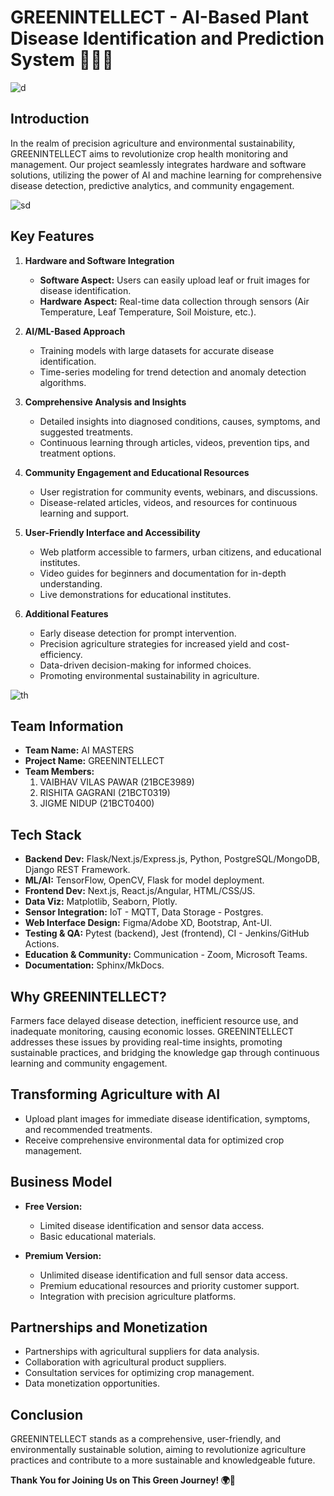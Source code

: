 # GREENINTELLECT - AI-Based Plant Disease Identification and Prediction System 🌱🔬🤖

![d](https://github.com/vp-1234ms/GreenIntellect/assets/102847008/c2b2b8a1-0f8b-484a-afd7-8d86bb83a728)


## Introduction

In the realm of precision agriculture and environmental sustainability, GREENINTELLECT aims to revolutionize crop health monitoring and management. Our project seamlessly integrates hardware and software solutions, utilizing the power of AI and machine learning for comprehensive disease detection, predictive analytics, and community engagement.

![sd](https://github.com/vp-1234ms/GreenIntellect/assets/102847008/a4558829-a592-4c62-b41e-1b39579ab80f)


## Key Features

1. **Hardware and Software Integration**
   - **Software Aspect:** Users can easily upload leaf or fruit images for disease identification.
   - **Hardware Aspect:** Real-time data collection through sensors (Air Temperature, Leaf Temperature, Soil Moisture, etc.).

2. **AI/ML-Based Approach**
   - Training models with large datasets for accurate disease identification.
   - Time-series modeling for trend detection and anomaly detection algorithms.

3. **Comprehensive Analysis and Insights**
   - Detailed insights into diagnosed conditions, causes, symptoms, and suggested treatments.
   - Continuous learning through articles, videos, prevention tips, and treatment options.

4. **Community Engagement and Educational Resources**
   - User registration for community events, webinars, and discussions.
   - Disease-related articles, videos, and resources for continuous learning and support.

5. **User-Friendly Interface and Accessibility**
   - Web platform accessible to farmers, urban citizens, and educational institutes.
   - Video guides for beginners and documentation for in-depth understanding.
   - Live demonstrations for educational institutes.

6. **Additional Features**
   - Early disease detection for prompt intervention.
   - Precision agriculture strategies for increased yield and cost-efficiency.
   - Data-driven decision-making for informed choices.
   - Promoting environmental sustainability in agriculture.

![th](https://github.com/vp-1234ms/GreenIntellect/assets/102847008/98823f67-0f6f-482d-be6b-3b57a37cd66a)

## Team Information

- **Team Name:** AI MASTERS
- **Project Name:** GREENINTELLECT
- **Team Members:**
  1. VAIBHAV VILAS PAWAR (21BCE3989)
  2. RISHITA GAGRANI (21BCT0319)
  3. JIGME NIDUP (21BCT0400)

## Tech Stack

- **Backend Dev:** Flask/Next.js/Express.js, Python, PostgreSQL/MongoDB, Django REST Framework.
- **ML/AI:** TensorFlow, OpenCV, Flask for model deployment.
- **Frontend Dev:** Next.js, React.js/Angular, HTML/CSS/JS.
- **Data Viz:** Matplotlib, Seaborn, Plotly.
- **Sensor Integration:** IoT - MQTT, Data Storage - Postgres.
- **Web Interface Design:** Figma/Adobe XD, Bootstrap, Ant-UI.
- **Testing & QA:** Pytest (backend), Jest (frontend), CI - Jenkins/GitHub Actions.
- **Education & Community:** Communication - Zoom, Microsoft Teams.
- **Documentation:** Sphinx/MkDocs.

## Why GREENINTELLECT?

Farmers face delayed disease detection, inefficient resource use, and inadequate monitoring, causing economic losses. GREENINTELLECT addresses these issues by providing real-time insights, promoting sustainable practices, and bridging the knowledge gap through continuous learning and community engagement.

## Transforming Agriculture with AI

- Upload plant images for immediate disease identification, symptoms, and recommended treatments.
- Receive comprehensive environmental data for optimized crop management.

## Business Model

- **Free Version:**
  - Limited disease identification and sensor data access.
  - Basic educational materials.

- **Premium Version:**
  - Unlimited disease identification and full sensor data access.
  - Premium educational resources and priority customer support.
  - Integration with precision agriculture platforms.

## Partnerships and Monetization

- Partnerships with agricultural suppliers for data analysis.
- Collaboration with agricultural product suppliers.
- Consultation services for optimizing crop management.
- Data monetization opportunities.

## Conclusion

GREENINTELLECT stands as a comprehensive, user-friendly, and environmentally sustainable solution, aiming to revolutionize agriculture practices and contribute to a more sustainable and knowledgeable future.

**Thank You for Joining Us on This Green Journey! 🌍🌿**

